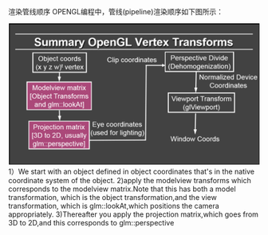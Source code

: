 渲染管线顺序
OPENGL编程中，管线(pipeline)渲染顺序如下图所示：

![](/Computer_Graphics/images/41.png)
1）We start with an object defined in object coordinates that's in the native coordinate system of the object.
2)apply the modelview transforms which corresponds to the modelview matrix.Note that this has both a model transformation, which is the object transformation,and the view transformation, which is glm::lookAt,which positions the camera appropriately.
3)Thereafter you apply the projection matrix,which goes from 3D to 2D,and this corresponds to glm::perspective